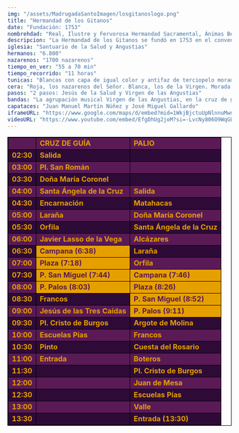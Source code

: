 ```yaml
---
img: "/assets/MadrugadaSantoImagen/losgitanoslogo.png"
title: "Hermandad de los Gitanos"
date: "Fundación: 1753"
nombrehdad: "Real, Ilustre y Fervorosa Hermandad Sacramental, Ánimas Benditas y Cofradía de Nazarenos de Nuestro Padre Jesús de la Salud y María Santísima de las Angustias Coronada"
descripcion: "La Hermandad de los Gitanos se fundó en 1753 en el convento trianero del Espíritu Santo por un grupo de gitanos. Un año después se estableció en el del Pópulo, edificio que resultó destinado a cárcel, por lo que en 1837 pasa a San Esteban y en 1860 a San Nicolás, donde arraigó enormemente. El traslado a San Román acontece en 1880.La corporación perdió las imágenes y muchos enseres por culpa del incendio intencionado del templo en 1936. Tras permanecer provisionalmente en Santa Catalina, en 1950 regresa a San Román y de allí al nuevo templo de la hermandad en 1999. La Virgen de las Angustias fue coronada canónicamente en la Catedral en 1988"
iglesia: "Santuario de la Salud y Angustias"
hermanos: "6.800"
nazarenos: "1700 nazarenos"
tiempo_en_ver: "55 a 70 min"
tiempo_recorrido: "11 horas"
tunicas: "Blancas con capa de igual color y antifaz de terciopelo morado"
cera: "Roja, los nazarenos del Señor. Blanca, los de la Virgen. Morada, los últimos tramos de cada cortejo"
pasos: "2 pasos: Jesús de la Salud y Virgen de las Angustias"
bandas: "La agrupación musical Virgen de las Angustias, en la cruz de guía. La Agrupación Musical Ntro. Padre Jesús de la Salud, tras el Señor. Banda de las Nieves de Olivares, tras el palio"
capataces: "Juan Manuel Martín Núñez y José Miguel Gallardo"
iframeURL: "https://www.google.com/maps/d/embed?mid=1WkjBjctuUpNlnnuMwnbj5alXt0Qb7g-o&ehbc=2E312F"
videoURL: "https://www.youtube.com/embed/EfgDhUg2joM?si=-LvcNy806O9WqGLU"
---
```


<table class="recorrido" style="width: 100%; border-collapse: collapse; text-align: left; border: 1px solid black;">
  <tbody>
    <tr style="background-color: #5a1a55; color: #e5a000; font-weight: bold;">
      <td style="border: 1px solid black; text-align: center;"></td>
      <td style="border: 1px solid black;">CRUZ DE GUÍA</td>
      <td style="border: 1px solid black;">PALIO</td>
    </tr>
    <tr style="background-color: #2e0b37; color: #e5a000; font-weight: bold;">
      <td style="border: 1px solid black; text-align: center;">02:30</td>
      <td style="border: 1px solid black;">Salida</td>
      <td style="border: 1px solid black;"></td>
    </tr>
    <tr style="background-color: #5a1a55; color: #e5a000; font-weight: bold;">
      <td style="border: 1px solid black; text-align: center;">03:00</td>
      <td style="border: 1px solid black;">Pl. San Román</td>
      <td style="border: 1px solid black;"></td>
    </tr>
    <tr style="background-color: #2e0b37; color: #e5a000; font-weight: bold;">
      <td style="border: 1px solid black; text-align: center;">03:30</td>
      <td style="border: 1px solid black;">Doña María Coronel</td>
      <td style="border: 1px solid black;"></td>
    </tr>
    <tr style="background-color: #5a1a55; color: #e5a000; font-weight: bold;">
      <td style="border: 1px solid black; text-align: center;">04:00</td>
      <td style="border: 1px solid black;">Santa Ángela de la Cruz</td>
      <td style="border: 1px solid black;">Salida</td>
    </tr>
    <tr style="background-color: #2e0b37; color: #e5a000; font-weight: bold;">
      <td style="border: 1px solid black; text-align: center;">04:30</td>
      <td style="border: 1px solid black;">Encarnación</td>
      <td style="border: 1px solid black;">Matahacas</td>
    </tr>
    <tr style="background-color: #5a1a55; color: #e5a000; font-weight: bold;">
      <td style="border: 1px solid black; text-align: center;">05:00</td>
      <td style="border: 1px solid black;">Laraña</td>
      <td style="border: 1px solid black;">Doña María Coronel</td>
    </tr>
    <tr style="background-color: #2e0b37; color: #e5a000; font-weight: bold;">
      <td style="border: 1px solid black; text-align: center;">05:30</td>
      <td style="border: 1px solid black;">Orfila</td>
      <td style="border: 1px solid black;">Santa Ángela de la Cruz</td>
    </tr>
    <tr style="background-color: #5a1a55; color: #e5a000; font-weight: bold;">
      <td style="border: 1px solid black; text-align: center;">06:00</td>
      <td style="border: 1px solid black;">Javier Lasso de la Vega</td>
      <td style="border: 1px solid black;">Alcázares</td>
    </tr>
    <tr style="background-color: #2e0b37; color: #e5a000; font-weight: bold;">
      <td style="border: 1px solid black; text-align: center;">06:30</td>
      <td style="border: 1px solid black; background-color: #e5a000; color: #5a1a55;">Campana (6:38)</td>
      <td style="border: 1px solid black;">Laraña</td>
    </tr>
    <tr style="background-color: #5a1a55; color: #e5a000; font-weight: bold;">
      <td style="border: 1px solid black; text-align: center;">07:00</td>
      <td style="border: 1px solid black; background-color: #e5a000; color: #5a1a55;">Plaza (7:18)</td>
      <td style="border: 1px solid black;">Orfila</td>
    </tr>
    <tr style="background-color: #2e0b37; color: #e5a000; font-weight: bold;">
      <td style="border: 1px solid black; text-align: center;">07:30</td>
      <td style="border: 1px solid black; background-color: #e5a000; color: #5a1a55;">P. San Miguel (7:44)</td>
      <td style="border: 1px solid black; background-color: #e5a000; color: #5a1a55;">Campana (7:46)</td>
    </tr>
    <tr style="background-color: #5a1a55; color: #e5a000; font-weight: bold;">
      <td style="border: 1px solid black; text-align: center;">08:00</td>
      <td style="border: 1px solid black; background-color: #e5a000; color: #5a1a55;">P. Palos (8:03)</td>
      <td style="border: 1px solid black; background-color: #e5a000; color: #5a1a55;">Plaza (8:26)</td>
    </tr>
    <tr style="background-color: #2e0b37; color: #e5a000; font-weight: bold;">
      <td style="border: 1px solid black; text-align: center;">08:30</td>
      <td style="border: 1px solid black;">Francos</td>
      <td style="border: 1px solid black; background-color: #e5a000; color: #5a1a55;">P. San Miguel (8:52)</td>
    </tr>
    <tr style="background-color: #5a1a55; color: #e5a000; font-weight: bold;">
      <td style="border: 1px solid black; text-align: center;">09:00</td>
      <td style="border: 1px solid black;">Jesús de las Tres Caídas</td>
      <td style="border: 1px solid black; background-color: #e5a000; color: #5a1a55;">P. Palos (9:11)</td>
    </tr>
    <tr style="background-color: #2e0b37; color: #e5a000; font-weight: bold;">
      <td style="border: 1px solid black; text-align: center;">09:30</td>
      <td style="border: 1px solid black;">Pl. Cristo de Burgos</td>
      <td style="border: 1px solid black;">Argote de Molina</td>
    </tr>
    <tr style="background-color: #5a1a55; color: #e5a000; font-weight: bold;">
      <td style="border: 1px solid black; text-align: center;">10:00</td>
      <td style="border: 1px solid black;">Escuelas Pías</td>
      <td style="border: 1px solid black;">Francos</td>
    </tr>
    <tr style="background-color: #2e0b37; color: #e5a000; font-weight: bold;">
      <td style="border: 1px solid black; text-align: center;">10:30</td>
      <td style="border: 1px solid black;">Pinto</td>
      <td style="border: 1px solid black;">Cuesta del Rosario</td>
    </tr>
    <tr style="background-color: #5a1a55; color: #e5a000; font-weight: bold;">
      <td style="border: 1px solid black; text-align: center;">11:00</td>
      <td style="border: 1px solid black;">Entrada</td>
      <td style="border: 1px solid black;">Boteros</td>
    </tr>
    <tr style="background-color: #2e0b37; color: #e5a000; font-weight: bold;">
      <td style="border: 1px solid black; text-align: center;">11:30</td>
      <td style="border: 1px solid black;"></td>
      <td style="border: 1px solid black;">Pl. Cristo de Burgos</td>
    </tr>
    <tr style="background-color: #5a1a55; color: #e5a000; font-weight: bold;">
      <td style="border: 1px solid black; text-align: center;">12:00</td>
      <td style="border: 1px solid black;"></td>
      <td style="border: 1px solid black;">Juan de Mesa</td>
    </tr>
    <tr style="background-color: #2e0b37; color: #e5a000; font-weight: bold;">
      <td style="border: 1px solid black; text-align: center;">12:30</td>
      <td style="border: 1px solid black;"></td>
      <td style="border: 1px solid black;">Escuelas Pías</td>
    </tr>
    <tr style="background-color: #5a1a55; color: #e5a000; font-weight: bold;">
      <td style="border: 1px solid black; text-align: center;">13:00</td>
      <td style="border: 1px solid black;"></td>
      <td style="border: 1px solid black;">Valle</td>
    </tr>
    <tr style="background-color: #2e0b37; color: #e5a000; font-weight: bold;">
      <td style="border: 1px solid black; text-align: center;">13:30</td>
      <td style="border: 1px solid black;"></td>
      <td style="border: 1px solid black;">Entrada (13:30)</td>
    </tr>
  </tbody>
</table>